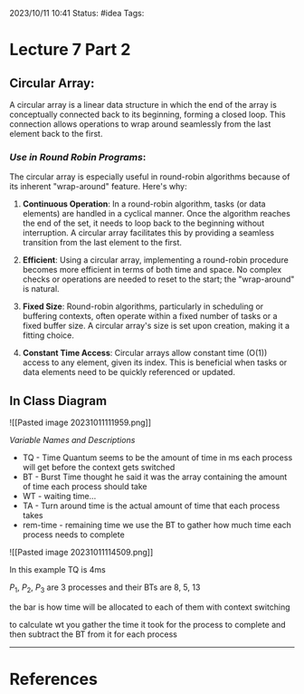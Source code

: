 2023/10/11 10:41
Status: #idea
Tags:

# Lecture 7 Part 2

## Circular Array:

A circular array is a linear data structure in which the end of the array is conceptually connected back to its beginning, forming a closed loop. This connection allows operations to wrap around seamlessly from the last element back to the first.

### *Use in Round Robin Programs*:

The circular array is especially useful in round-robin algorithms because of its inherent "wrap-around" feature. Here's why:

1. **Continuous Operation**: In a round-robin algorithm, tasks (or data elements) are handled in a cyclical manner. Once the algorithm reaches the end of the set, it needs to loop back to the beginning without interruption. A circular array facilitates this by providing a seamless transition from the last element to the first.
    
2. **Efficient**: Using a circular array, implementing a round-robin procedure becomes more efficient in terms of both time and space. No complex checks or operations are needed to reset to the start; the "wrap-around" is natural.
    
3. **Fixed Size**: Round-robin algorithms, particularly in scheduling or buffering contexts, often operate within a fixed number of tasks or a fixed buffer size. A circular array's size is set upon creation, making it a fitting choice.
    
4. **Constant Time Access**: Circular arrays allow constant time (O(1)) access to any element, given its index. This is beneficial when tasks or data elements need to be quickly referenced or updated.

## In Class Diagram

![[Pasted image 20231011111959.png]]


*Variable Names and Descriptions*

- TQ - Time Quantum seems to be the amount of time in ms each process will get before the context gets switched
- BT - Burst Time thought he said it was the array containing the amount of time each process should take
- WT - waiting time...
- TA - Turn around time is the actual amount of time that each process takes 
- rem-time - remaining time we use the BT to gather how much time each process needs to complete

![[Pasted image 20231011114509.png]]

In this example TQ is 4ms

$P_1$, $P_2$, $P_3$ are 3 processes and their BTs are 8, 5, 13

the bar is how time will be allocated to each of them with context switching

to calculate wt you gather the time it took for the process to complete and then subtract the BT from it for each process


---

# References
